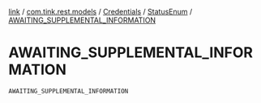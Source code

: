[link](../../../index.md) / [com.tink.rest.models](../../index.md) / [Credentials](../index.md) / [StatusEnum](index.md) / [AWAITING_SUPPLEMENTAL_INFORMATION](./-a-w-a-i-t-i-n-g_-s-u-p-p-l-e-m-e-n-t-a-l_-i-n-f-o-r-m-a-t-i-o-n.md)

# AWAITING_SUPPLEMENTAL_INFORMATION

`AWAITING_SUPPLEMENTAL_INFORMATION`